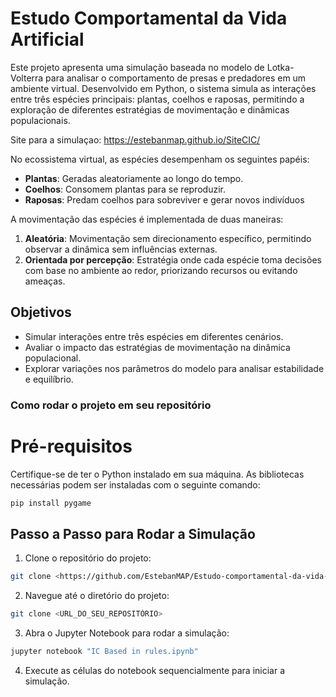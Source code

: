 # Estudo Comportamental da Vida Artificial

  Este projeto apresenta uma simulação baseada no modelo de Lotka-Volterra para analisar o comportamento de presas e predadores em um ambiente virtual. Desenvolvido em Python, o sistema simula as interações entre três espécies principais: plantas, coelhos e raposas, permitindo a exploração de diferentes estratégias de movimentação e dinâmicas populacionais.

Site para a simulaçao: https://estebanmap.github.io/SiteCIC/

No ecossistema virtual, as espécies desempenham os seguintes papéis:
- **Plantas**: Geradas aleatoriamente ao longo do tempo.
- **Coelhos**: Consomem plantas para se reproduzir.
- **Raposas**: Predam coelhos para sobreviver e gerar novos indivíduos

A movimentação das espécies é implementada de duas maneiras:
1. **Aleatória**: Movimentação sem direcionamento específico, permitindo observar a dinâmica sem influências externas.
2. **Orientada por percepção**: Estratégia onde cada espécie toma decisões com base no ambiente ao redor, priorizando recursos ou evitando ameaças.

## Objetivos

- Simular interações entre três espécies em diferentes cenários.
- Avaliar o impacto das estratégias de movimentação na dinâmica populacional.
- Explorar variações nos parâmetros do modelo para analisar estabilidade e equilíbrio.

### Como rodar o projeto em seu repositório
# Pré-requisitos
Certifique-se de ter o Python instalado em sua máquina. As bibliotecas necessárias podem ser instaladas com o seguinte comando:

```bash
pip install pygame
````
## Passo a Passo para Rodar a Simulação
1. Clone o repositório do projeto:
```bash
git clone <https://github.com/EstebanMAP/Estudo-comportamental-da-vida-artificial>
```
2. Navegue até o diretório do projeto:
```bash
git clone <URL_DO_SEU_REPOSITÓRIO>
```
3. Abra o Jupyter Notebook para rodar a simulação:
```bash
jupyter notebook "IC Based in rules.ipynb"
```
4. Execute as células do notebook sequencialmente para iniciar a simulação.

